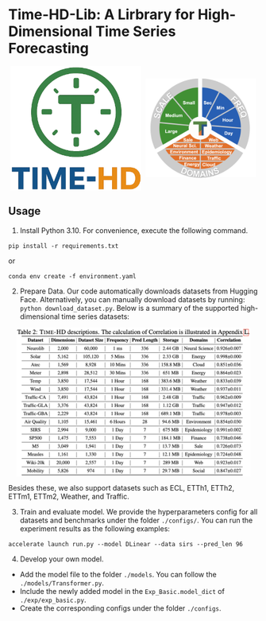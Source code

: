 # Time-HD-Lib: A Lirbrary for High-Dimensional Time Series Forecasting

<div style="display: flex; justify-content: center; align-items: center;">
  <img src="./pic/Logo.png" height="250" alt="Image 1" style="margin-right: 10px;" />
  <img src="./pic/Time-HD.png" height="200" alt="Image 2" />
</div>



## Usage
1. Install Python 3.10. For convenience, execute the following command.

```
pip install -r requirements.txt
```
or
```
conda env create -f environment.yaml
```

2. Prepare Data. Our code automatically downloads datasets from Hugging Face. Alternatively, you can manually download datasets by running: ```python download_dataset.py```. Below is a summary of the supported high-dimensional time series datasets:

<p align="center">
<img src=".\pic\dataset.png" height = "300" alt="" align=center />
</p>

Besides these, we also support datasets such as ECL, ETTh1, ETTh2, ETTm1, ETTm2, Weather, and Traffic.

3. Train and evaluate model. We provide the hyperparameters config for all datasets and benchmarks under the folder `./configs/`. You can run the experiment results as the following examples:

```
accelerate launch run.py --model DLinear --data sirs --pred_len 96
```

4. Develop your own model.

- Add the model file to the folder `./models`. You can follow the `./models/Transformer.py`.
- Include the newly added model in the `Exp_Basic.model_dict` of  `./exp/exp_basic.py`.
- Create the corresponding configs under the folder `./configs`.